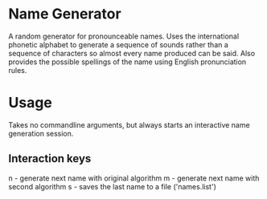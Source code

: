 # Name Generator

A random generator for pronounceable names. Uses the international
phonetic alphabet to generate a sequence of sounds rather than a
sequence of characters so almost every name produced can be said. Also
provides the possible spellings of the name using English
pronunciation rules.

# Usage

Takes no commandline arguments, but always starts an interactive name
generation session.

## Interaction keys

n - generate next name with original algorithm
m - generate next name with second algorithm
s - saves the last name to a file ('names.list')
